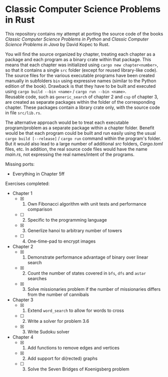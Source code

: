 # Classic Computer Science Problems in Rust

This repository contains my attempt at porting the source code of the books *Classic Computer Science Problems in Python* and *Classic Computer Science Problems in Java* by David Kopec to Rust.

You will find the source organized by chapter, treating each chapter as a package and each program as a binary crate within that package.
This means that each chapter was initialized using `cargo new chapter<number>`, so that it contains a single `src` folder (except for reused library-like code).  
The source files for the various executable programs have been created manually in subfolders `bin` using expressive names (similar to the Python edition of the book). Drawback is that they have to be built and executed using `cargo build --bin <name>` / `cargo run --bin <name>`.  
Reusable code, such as `generic_search` of chapter 2 and `csp` of chapter 3, are created as separate packages within the folder of the corresponding chapter. These packages contain a library crate only, with the source code in file `src/lib.rs`.

The alternative approach would be to treat each executable program/problem as a separate package within a chapter folder. Benefit would be that each program could be built and run easily using the usual `cargo build [--release]` / `cargo run` command within the program's folder. But it would also lead to a large number of additional *src* folders, *Cargo.toml* files, etc. In addition, the real source code files would have the name *main.rs*, not expressing the real names/intent of the programs.

Missing ports:

- Everything in Chapter 5ff

Exercises completed:

- Chapter 1
  - [X] 1. Own Fibonacci algorithm with unit tests and performance comparison
  - [ ] 2. Specific to the programming language
  - [X] 3. Generlize hanoi to arbitrary number of towers
  - [ ] 4. One-time-pad to encrypt images
- Chapter 2
  - [X] 1. Demonstrate performance advantage of binary over linear search
  - [X] 2. Count the number of states covered in `bfs`, `dfs` and `astar` searches
  - [X] 3. Solve missionaries problem if the number of missionaries differs from the number of cannibals
- Chapter 3
   - [X] 1. Extend `word_search` to allow for words to cross
   - [ ] 2. Write a solver for problem 3.6
   - [X] 3. Write Sudoku solver
- Chapter 4
   - [X] 1. Add functions to remove edges and vertices 
   - [X] 2. Add support for di(rected) graphs
   - [ ] 3. Solve the Seven Bridges of Koenigsberg problem
